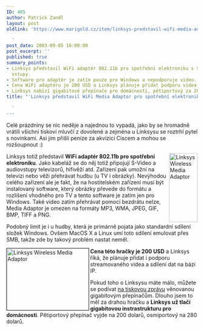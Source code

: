 ```yaml
---
ID: 485
author: Patrick Zandl
layout: post
oldlink: 'https://www.marigold.cz/item/linksys-predstavil-wifi-media-adaptor-pro-spotrebni-elektroniku

  '
post_date: 2003-09-05 16:00:00
post_excerpt: ''
published: true
summary_points:
- Linksys představil WiFi adaptér 802.11b pro spotřební elektroniku s S-Video a audio
  vstupy.
- Software pro adaptér je zatím pouze pro Windows a nepodporuje video.
- Cena WiFi adaptéru je 200 USD a Linksys plánuje přidat podporu videa.
- Linksys nabízí gigabitové přepínače pro domácnosti, pětiportový za 200 dolarů.
title: "'Linksys představil WiFi Media Adaptor pro spotřební elektroniku"

  '
---
```


<p>
Celé prázdniny se nic neděje a najednou to vypadá, jako by se hromadně vrátili všichni tiskoví mluvčí z dovolené a zejména u Linksysu se roztrhl pytel s novinkami. Asi jim přišli peníze za akvizici Ciscem a mohou se rozšoupnout :)</p>

<p>
<IMG height=181 alt="Linksys Wireless Media Adaptor" src="/wp-content/uploads/linksysmediaadaptor.jpg" width=75 align=right>Linksys totiž představil <STRONG>WiFi adaptér 802.11b pro spotřební elektroniku</STRONG>. Jako kabeláž se do něj totiž připojují S-Video a audiovstupy televizorů, hifivěží atd. Zařízení pak umožní na televizi nebo věži přehrávat hudbu (u TV i obrázky). Nevýhodou celého zařízení ale je fakt, že na hostitelském zařízení musí být instalovaný software, který obrázky převede do formátu a rozlišení vhodného pro TV a tento software je zatím jen pro Windows. Také video zatím přehrávat pomocí bezdrátu nelze, Media Adaptor je omezen na formáty MP3, WMA, JPEG, GIF, BMP, TIFF a PNG. </p>

<p>
Podobný limit je i u hudby, která je primárně pojata jako standardní sdílení složek Windows. Ovšem MacOS X a Linux umí toto sdílení emulovat přes SMB, takže zde by takový problém nastat neměl. </p>

<p>
<IMG height=162 alt="Linksys Wireless Media Adaptor" src="/wp-content/uploads/linksysmediaadaptor-obrazovka.jpg" width=216 align=left border=1><STRONG>Cena této hračky je 200 USD</STRONG> a Linksys říká, že plánuje přidat i podporu streamovaného videa a sdílení dat na bázi IP. </p>

<p>
Pokud toho o Linksysu máte málo, můžete se podívat <A href="http://www.linksys.com/press/press.asp?prid=133" target=_blank>na tiskovou zprávu</A> věnovanou gigabitovým přepínačům. Dlouho jsem to měl za drahou hračku a <STRONG>Linksys už tlačí gigabitovou instrastrukturu pro domácnosti</STRONG>. Pětiportový přepínač vyjde na 200 dolarů, osmiportový na 280 dolarů. </p>